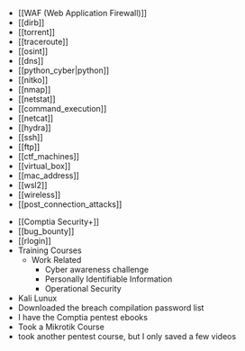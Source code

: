 - [[WAF (Web Application Firewall)]]
- [[dirb]]
- [[torrent]]
- [[traceroute]]
- [[osint]]
- [[dns]]
- [[python_cyber|python]]
- [[nitko]]
- [[nmap]]
- [[netstat]]
- [[command_execution]]
- [[netcat]]
- [[hydra]]
- [[ssh]]
- [[ftp]]
- [[ctf_machines]]
- [[virtual_box]]
- [[mac_address]]
- [[wsl2]]
- [[wireless]]
- [[post_connection_attacks]]
* [[Comptia Security+]]
* [[bug_bounty]]
* [[rlogin]]
* Training Courses
	* Work Related
		* Cyber awareness challenge
		* Personally Identifiable Information
		* Operational Security
* Kali Lunux
* Downloaded the breach compilation password list
* I have the Comptia pentest ebooks
* Took a Mikrotik Course
* took another pentest course, but I only saved a few videos